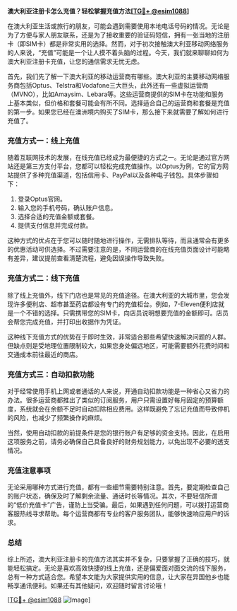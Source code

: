 **澳大利亚注册卡怎么充值？轻松掌握充值方法[[TG💪+ @esim1088](https://t.me/s/esim1088)]**

在澳大利亚生活或旅行的朋友，可能会遇到需要使用本地电话号码的情况。无论是为了方便与家人朋友联系，还是为了接收重要的验证码短信，拥有一张当地的注册卡（即SIM卡）都是非常实用的选择。然而，对于初次接触澳大利亚移动网络服务的人来说，“充值”可能是一个让人摸不着头脑的过程。今天，我们就来聊聊如何为澳大利亚注册卡充值，让您的通信需求无忧无虑。

首先，我们先了解一下澳大利亚的移动运营商有哪些。澳大利亚的主要移动网络服务商包括Optus、Telstra和Vodafone三大巨头，此外还有一些虚拟运营商（MVNO），比如Amaysim、Lebara等。这些运营商提供的SIM卡在功能和服务上基本类似，但价格和套餐可能会有所不同。选择适合自己的运营商和套餐是充值的第一步。如果您已经在澳洲境内购买了SIM卡，那么接下来就需要了解如何进行充值了。

### **充值方式一：线上充值**
随着互联网技术的发展，在线充值已经成为最便捷的方式之一。无论是通过官方网站还是第三方支付平台，您都可以轻松完成充值操作。以Optus为例，它的官方网站提供了多种充值渠道，包括信用卡、PayPal以及各种电子钱包。具体步骤如下：

1. 登录Optus官网。
2. 输入您的手机号码，确认账户信息。
3. 选择合适的充值金额或套餐。
4. 提供支付信息并完成付款。

这种方式的优点在于您可以随时随地进行操作，无需排队等待，而且通常会有更多的优惠活动可供选择。不过需要注意的是，不同运营商的在线充值页面设计可能略有差异，建议提前查看清楚流程，避免因误操作导致失败。

### **充值方式二：线下充值**
除了线上充值外，线下门店也是常见的充值途径。在澳大利亚的大城市里，您会发现许多便利店、超市甚至药店都设有专门的充值柜台。例如，7-Eleven便利店就是一个不错的选择。只需携带您的SIM卡，向店员说明想要充值的金额即可。店员会帮您完成充值，并打印出收据作为凭证。

这种线下充值方式的优势在于即时生效，非常适合那些希望快速解决问题的人群。但缺点则是受地理位置限制较大，如果您身处偏远地区，可能需要额外花费时间和交通成本前往最近的商店。

### **充值方式三：自动扣款功能**
对于经常使用手机上网或者通话的人来说，开通自动扣款功能是一种省心又省力的办法。很多运营商都推出了类似的订阅服务，用户只需设置好每月固定的预算额度，系统就会在余额不足时自动扣除相应费用。这样既避免了忘记充值而导致停机的风险，也减少了频繁操作的麻烦。

当然，使用自动扣款的前提条件是您的银行账户有足够的资金支持。因此，在启用这项服务之前，请务必确保自己具备良好的财务规划能力，以免出现不必要的透支情况。

### **充值注意事项**
无论采用哪种方式进行充值，都有一些细节需要特别注意。首先，要定期检查自己的账户状态，确保及时了解剩余流量、通话时长等情况。其次，不要轻信所谓的“低价充值卡”广告，谨防上当受骗。最后，如果遇到任何问题，可以拨打运营商客服热线寻求帮助。每个运营商都有专业的客户服务团队，能够快速响应用户的诉求。

### **总结**
综上所述，澳大利亚注册卡的充值方法其实并不复杂，只要掌握了正确的技巧，就能轻松搞定。无论是喜欢高效快捷的线上充值，还是偏爱面对面交流的线下服务，总有一种方式适合您。希望本文能为大家提供实用的信息，让大家在异国他乡也能畅享通讯便利。如果还有其他疑问，欢迎随时留言讨论哦！

[[TG💪+ @esim1088](https://t.me/s/esim1088) ![Image](https://i.postimg.cc/4NQfJmqS/Snipaste-2025-05-13-00-14-12.png)]